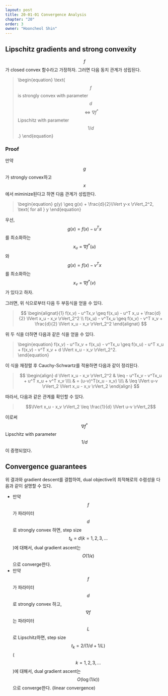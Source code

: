 ```yaml
---
layout: post
title: 20-01-01 Convergence Analysis
chapter: "20"
order: 3
owner: "Hooncheol Shin"
---
```


## Lipschitz gradients and strong convexity
$$f$$가 closed convex 함수라고 가정하자. 그러면 다음 동치 관계가 성립된다. 
>\begin{equation}
\text{$$f$$ is strongly convex with parameter $$d$$ $$\Longleftrightarrow \nabla f^{\ast}$$ Lipschitz with parameter $$1/d$$.} 
\end{equation}

### Proof ###
만약 $$g$$가 strongly convex하고 $$x$$에서 miminize된다고 하면 다음 관계가 성립한다. 
>\begin{equation}
g(y) \geq g(x) + \frac{d}{2}\lVert y-x \rVert_2^2, \text{ for all } y
\end{equation}

우선, $$g(x) = f(x) − u^T x$$를 최소화하는 $$x_u = \nabla f^{\ast}(u)$$와 $$g(x) = f(x) − v^T x$$를 최소화하는 $$x_v = \nabla f^{\ast}(v)$$가 있다고 하자. 

그러면, 위 식으로부터 다음 두 부등식을 얻을 수 있다. 
> $$
> \begin{alignat}{1}
> f(x_v) - u^Tx_v \geq f(x_u) - u^T x_u + \frac{d}{2} \lVert x_u - x_v \rVert_2^2 \\
> f(x_u) - v^Tx_u \geq f(x_v) - v^T x_v + \frac{d}{2} \lVert x_u - x_v \rVert_2^2 
> \end{alignat}
> $$

위 두 식을 더하면 다음과 같은 식을 얻을 수 있다.
>\begin{equation}
f(x_v) - u^Tx_v + f(x_u) - v^Tx_u \geq f(x_u) - u^T x_u +  f(x_v) - v^T x_v + d \lVert x_u - x_v \rVert_2^2.  
\end{equation}

이 식을 재정렬 후 Cauchy-Schwartz를 적용하면 다음과 같이 정리된다.
> $$
> \begin{align}
> d \lVert x_u - x_v \rVert_2^2 & \leq - u^Tx_v - v^Tx_u + u^T x_u + v^T x_v \\\\
> & = (u-v)^T(x_u - x_v) \\\\
> & \leq \lVert u-v \rVert_2 \lVert x_u - x_v \rVert_2
> \end{align}
> $$

따라서, 다음과 같은 관계를 확인할 수 있다.

> $$\lVert x_u - x_v \rVert_2 \leq \frac{1}{d} \lVert u-v \rVert_2$$

이로써 $$\nabla f^{\ast}$$ Lipschitz with parameter $$1/d$$이 증명되었다.

## Convergence guarantees
위 결과와 gradient descent를 결합하여, dual objective의 최적해로의 수렴성을 다음과 같이 설명할 수 있다.  

* 만약 $$f$$가 파라미터 $$d$$로 strongly convex 하면, step size $$t_k=d (k=1,2,3, \dots$$)에 대해서, dual gradient ascent는 $$O(1/\epsilon)$$으로 converge한다. 
* 만약 $$f$$가 파라미터 $$d$$로 strongly convex 하고, $$\nabla f$$는 파라미터 $$L$$로 Lipschitz하면, step size $$t_k=2/(1/d + 1/L)$$ ($$k=1,2,3, \dots$$)에 대해서, dual gradient ascent는 $$O(\log(1/\epsilon))$$으로 converge한다. (linear convergence)



